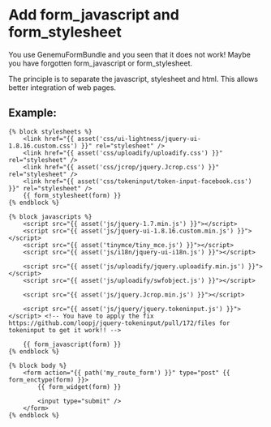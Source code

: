 # Add form_javascript and form_stylesheet

You use GenemuFormBundle and you seen that it does not work!
Maybe you have forgotten form_javascript or form_stylesheet.

The principle is to separate the javascript, stylesheet and html.
This allows better integration of web pages.

## Example:

``` twig
{% block stylesheets %}
    <link href="{{ asset('css/ui-lightness/jquery-ui-1.8.16.custom.css') }}" rel="stylesheet" />
    <link href="{{ asset('css/uploadify/uploadify.css') }}" rel="stylesheet" />
    <link href="{{ asset('css/jcrop/jquery.Jcrop.css') }}" rel="stylesheet" />
    <link href="{{ asset('css/tokeninput/token-input-facebook.css') }}" rel="stylesheet" />
    {{ form_stylesheet(form) }}
{% endblock %}

{% block javascripts %}
    <script src="{{ asset('js/jquery-1.7.min.js') }}"></script>
    <script src="{{ asset('js/jquery-ui-1.8.16.custom.min.js') }}"></script>
    <script src="{{ asset('tinymce/tiny_mce.js') }}"></script>
    <script src="{{ asset('js/i18n/jquery-ui-i18n.js') }}"></script>

    <script src="{{ asset('js/uploadify/jquery.uploadify.min.js') }}"></script>
    <script src="{{ asset('js/uploadify/swfobject.js') }}"></script>

    <script src="{{ asset('js/jquery.Jcrop.min.js') }}"></script>

    <script src="{{ asset('js/jquery/jquery.tokeninput.js') }}"></script> <!-- You have to apply the fix https://github.com/loopj/jquery-tokeninput/pull/172/files for tokeninput to get it work!! -->

    {{ form_javascript(form) }}
{% endblock %}

{% block body %}
    <form action="{{ path('my_route_form') }}" type="post" {{ form_enctype(form) }}>
        {{ form_widget(form) }}

        <input type="submit" />
    </form>
{% endblock %}
```
